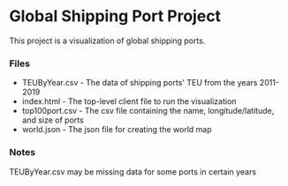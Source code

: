 # Global Shipping Port Project

This project is a visualization of global shipping ports.

### Files

- TEUByYear.csv - The data of shipping ports' TEU from the years 2011-2019
- index.html - The top-level client file to run the visualization
- top100port.csv - The csv file containing the name, longitude/latitude, and size of ports
- world.json - The json file for creating the world map

### Notes
TEUByYear.csv may be missing data for some ports in certain years